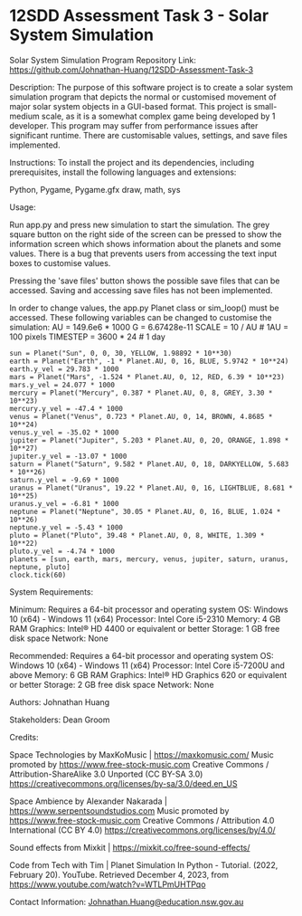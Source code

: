 # 12SDD Assessment Task 3 - Solar System Simulation

Solar System Simulation Program Repository Link: https://github.com/Johnathan-Huang/12SDD-Assessment-Task-3

Description: The purpose of this software project is to create a solar system simulation program that depicts the normal or customised movement of major solar system objects in a GUI-based format. This project is small-medium scale, as it is a somewhat complex game being developed by 1 developer. This program may suffer from performance issues after significant runtime. There are customisable values, settings, and save files implemented.

Instructions: To install the project and its dependencies, including prerequisites, install the following languages and extensions:

Python, Pygame, Pygame.gfx draw, math, sys

Usage: 

Run app.py and press new simulation to start the simulation. The grey square button on the right side of the screen can be pressed to show the information screen which shows information about the planets and some values. There is a bug that prevents users from accessing the text input boxes to customise values.

Pressing the 'save files' button shows the possible save files that can be accessed. Saving and accessing save files has not been implemented.

In order to change values, the app.py Planet class or sim_loop() must be accessed. These following variables can be changed to customise the simulation:
    AU = 149.6e6 * 1000
    G = 6.67428e-11
    SCALE = 10 / AU  # 1AU = 100 pixels
    TIMESTEP = 3600 * 24  # 1 day
    
    sun = Planet("Sun", 0, 0, 30, YELLOW, 1.98892 * 10**30)
    earth = Planet("Earth", -1 * Planet.AU, 0, 16, BLUE, 5.9742 * 10**24)
    earth.y_vel = 29.783 * 1000
    mars = Planet("Mars", -1.524 * Planet.AU, 0, 12, RED, 6.39 * 10**23)
    mars.y_vel = 24.077 * 1000
    mercury = Planet("Mercury", 0.387 * Planet.AU, 0, 8, GREY, 3.30 * 10**23)
    mercury.y_vel = -47.4 * 1000
    venus = Planet("Venus", 0.723 * Planet.AU, 0, 14, BROWN, 4.8685 * 10**24)
    venus.y_vel = -35.02 * 1000
    jupiter = Planet("Jupiter", 5.203 * Planet.AU, 0, 20, ORANGE, 1.898 * 10**27)
    jupiter.y_vel = -13.07 * 1000
    saturn = Planet("Saturn", 9.582 * Planet.AU, 0, 18, DARKYELLOW, 5.683 * 10**26)
    saturn.y_vel = -9.69 * 1000
    uranus = Planet("Uranus", 19.22 * Planet.AU, 0, 16, LIGHTBLUE, 8.681 * 10**25)
    uranus.y_vel = -6.81 * 1000
    neptune = Planet("Neptune", 30.05 * Planet.AU, 0, 16, BLUE, 1.024 * 10**26)
    neptune.y_vel = -5.43 * 1000
    pluto = Planet("Pluto", 39.48 * Planet.AU, 0, 8, WHITE, 1.309 * 10**22)
    pluto.y_vel = -4.74 * 1000
    planets = [sun, earth, mars, mercury, venus, jupiter, saturn, uranus, neptune, pluto]
    clock.tick(60)

System Requirements:

Minimum:
Requires a 64-bit processor and operating system
OS: Windows 10 (x64) - Windows 11 (x64)
Processor: Intel Core i5-2310
Memory: 4 GB RAM
Graphics: Intel® HD 4400 or equivalent or better
Storage: 1 GB free disk space
Network: None

Recommended:
Requires a 64-bit processor and operating system
OS: Windows 10 (x64) - Windows 11 (x64)
Processor: Intel Core i5-7200U and above
Memory: 6 GB RAM
Graphics: Intel® HD Graphics 620 or equivalent or better
Storage: 2 GB free disk space
Network: None


Authors: Johnathan Huang

Stakeholders: Dean Groom

Credits: 

Space Technologies by MaxKoMusic | https://maxkomusic.com/
Music promoted by https://www.free-stock-music.com
Creative Commons / Attribution-ShareAlike 3.0 Unported (CC BY-SA 3.0)
https://creativecommons.org/licenses/by-sa/3.0/deed.en_US

Space Ambience by Alexander Nakarada | https://www.serpentsoundstudios.com
Music promoted by https://www.free-stock-music.com
Creative Commons / Attribution 4.0 International (CC BY 4.0)
https://creativecommons.org/licenses/by/4.0/

Sound effects from Mixkit | https://mixkit.co/free-sound-effects/

Code from Tech with Tim | Planet Simulation In Python - Tutorial. (2022, February 20). YouTube. Retrieved December 4, 2023, from https://www.youtube.com/watch?v=WTLPmUHTPqo


Contact Information: Johnathan.Huang@education.nsw.gov.au